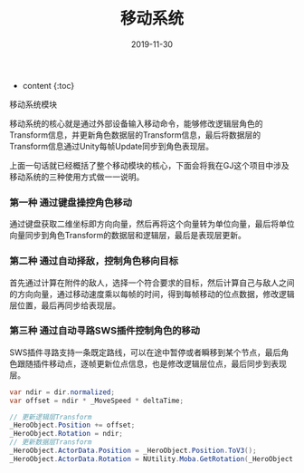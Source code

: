 ﻿---
layout: post
title: "移动系统"
date: 2019-11-30
categories: Demo开发笔记
tags: Demo开发
excerpt: 移动系统
mathjax: true
---

* content
{:toc}

移动系统模块

移动系统的核心就是通过外部设备输入移动命令，能够修改逻辑层角色的Transform信息，并更新角色数据层的Transform信息，最后将数据层的Transform信息通过Unity每帧Update同步到角色表现层。

上面一句话就已经概括了整个移动模块的核心，下面会将我在GJ这个项目中涉及移动系统的三种使用方式做一一说明。

### 第一种 通过键盘操控角色移动
通过键盘获取二维坐标即方向向量，然后再将这个向量转为单位向量，最后将单位向量同步到角色Transform的数据层和逻辑层，最后是表现层更新。


### 第二种 通过自动择敌，控制角色移向目标
首先通过计算在附件的敌人，选择一个符合要求的目标，然后计算自己与敌人之间的方向向量，通过移动速度乘以每帧的时间，得到每帧移动的位点数据，修改逻辑层位置，最后再同步给表现层。

### 第三种 通过自动寻路SWS插件控制角色的移动
SWS插件寻路支持一条既定路线，可以在途中暂停或者瞬移到某个节点，最后角色跟随插件移动点，逐帧更新位点信息，也是修改逻辑层位点，最后同步到表现层。

```c#
var ndir = dir.normalized;
var offset = ndir * _MoveSpeed * deltaTime;

// 更新逻辑层Transform
_HeroObject.Position += offset;
_HeroObject.Rotation = ndir;
// 更新数据层Transform
_HeroObject.ActorData.Position = _HeroObject.Position.ToV3();
_HeroObject.ActorData.Rotation = NUtility.Moba.GetRotation(_HeroObject.Rotation.ToV3());
```























